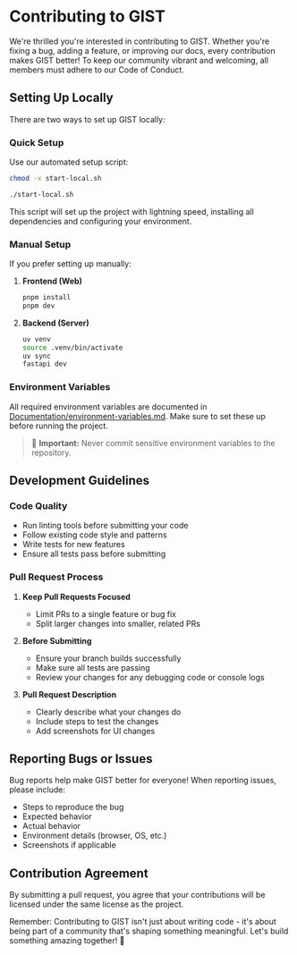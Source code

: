 # Contributing to GIST

We're thrilled you're interested in contributing to GIST. Whether you're fixing a bug, adding a feature, or improving our docs, every contribution makes GIST better! To keep our community vibrant and welcoming, all members must adhere to our Code of Conduct.

## Setting Up Locally

There are two ways to set up GIST locally:

### Quick Setup

Use our automated setup script:
```bash
chmod -x start-local.sh
```

```bash
./start-local.sh
```

This script will set up the project with lightning speed, installing all dependencies and configuring your environment.

### Manual Setup

If you prefer setting up manually:

1. **Frontend (Web)**
   ```bash
   pnpm install
   pnpm dev
   ```

2. **Backend (Server)**
   ```bash
   uv venv
   source .venv/bin/activate
   uv sync
   fastapi dev
   ```

### Environment Variables

All required environment variables are documented in [Documentation/environment-variables.md](Documentation/environment-variables.md). Make sure to set these up before running the project.

<blockquote class='warning-note'>
     🔐 <b>Important:</b> Never commit sensitive environment variables to the repository.
</blockquote>

## Development Guidelines

### Code Quality
- Run linting tools before submitting your code
- Follow existing code style and patterns
- Write tests for new features
- Ensure all tests pass before submitting

### Pull Request Process

1. **Keep Pull Requests Focused**
   - Limit PRs to a single feature or bug fix
   - Split larger changes into smaller, related PRs

2. **Before Submitting**
   - Ensure your branch builds successfully
   - Make sure all tests are passing
   - Review your changes for any debugging code or console logs

3. **Pull Request Description**
   - Clearly describe what your changes do
   - Include steps to test the changes
   - Add screenshots for UI changes

## Reporting Bugs or Issues

Bug reports help make GIST better for everyone! When reporting issues, please include:
- Steps to reproduce the bug
- Expected behavior
- Actual behavior
- Environment details (browser, OS, etc.)
- Screenshots if applicable

## Contribution Agreement

By submitting a pull request, you agree that your contributions will be licensed under the same license as the project.

Remember: Contributing to GIST isn't just about writing code - it's about being part of a community that's shaping something meaningful. Let's build something amazing together! 🚀 